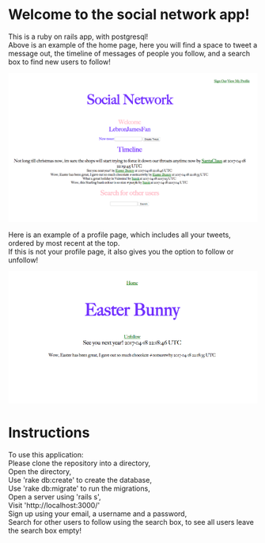 
Welcome to the social network app!<br>
=================
This is a ruby on rails app, with postgresql!<br>
Above is an example of the home page, here you will find a space to tweet a message out, the timeline of messages of people you follow, and a search box to find new users to follow!

![home](https://github.com/ScottGledhill/social_network/blob/master/app/assets/images/homepage.png)


Here is an example of a profile page, which includes all your tweets, ordered by most recent at the top.<br>
If this is not your profile page, it also gives you the option to follow or unfollow!

![profile](https://github.com/ScottGledhill/social_network/blob/master/app/assets/images/profile.png)

Instructions<br>
=================
To use this application:<br>
Please clone the repository into a directory,<br>
Open the directory, <br>
Use 'rake db:create' to create the database, <br>
Use 'rake db:migrate' to run the migrations,<br>
Open a server using 'rails s',<br>
Visit 'http://localhost:3000/'<br>
Sign up using your email, a username and a password,<br>
Search for other users to follow using the search box, to see all users leave the search box empty!
